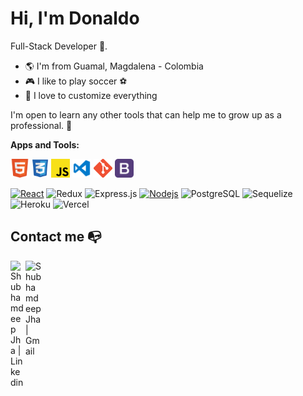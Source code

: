 # Hi, I'm Donaldo

Full-Stack Developer :robot:.

- :earth_americas: I'm from Guamal, Magdalena - Colombia
- :video_game: I like to play soccer ⚽
- :gem: I love to customize everything

I'm open to learn any other tools that can help me to grow up as a professional. 🙌

**Apps and Tools:**  

<code><img height="30" src="https://raw.githubusercontent.com/Donaldo-1997/Donaldo-1997/main/img/Html.png"></code>
<code><img height="30" src="https://raw.githubusercontent.com/Donaldo-1997/Donaldo-1997/main/img/Css.png"></code>
<code><img height="30" src="https://raw.githubusercontent.com/Donaldo-1997/Donaldo-1997/main/img/Js.png"></code>
<code><img height="30" src="https://raw.githubusercontent.com/Donaldo-1997/Donaldo-1997/main/img/Visual.png"></code>
<code><img height="30" src="https://raw.githubusercontent.com/Donaldo-1997/Donaldo-1997/main/img/Git.png"></code>
<code><img height="30" src="https://raw.githubusercontent.com/Donaldo-1997/Donaldo-1997/main/img/Bootstrap.png"></code>
<!-- <code><img height="30" src="https://raw.githubusercontent.com/Donaldo-1997/Donaldo-1997/main/img/Sass.png"></code> -->
[![React](https://img.shields.io/badge/-React-black?style=flat&logo=react&link=https://github.com/hritik5102)](https://github.com/hritik5102) 
![Redux](https://img.shields.io/badge/-Redux-gray?style=flat-square&logo=Redux)
![Express.js](https://img.shields.io/badge/-Express-gray?style=flat-square&logo=expressjs)
[![Nodejs](https://img.shields.io/badge/-Nodejs-green?style=flat&logo=Node.js&link=https://github.com/BRdhanani)](https://github.com/BRdhanani) 
![PostgreSQL](https://img.shields.io/badge/-PostgreSQL-gray?style=flat-square&logo=postgresql)
![Sequelize](https://img.shields.io/badge/-Sequelize-gray?style=flat-square&logo=sequelize)
![Heroku](https://img.shields.io/badge/-Heroku-430098?style=flat-square&logo=heroku&logoColor=ffffff)
![Vercel](https://img.shields.io/badge/-Vercel-black?style=flat-square&logo=vercel)

## Contact me :mailbox_with_no_mail:
 <a href="https://www.linkedin.com/in/donaldo-barraza-madrid-fullstackdeveloper/">
    <img align="left" alt="Shubhamdeep Jha | Linkedin" width="24px" src="https://github.com/TheDudeThatCode/TheDudeThatCode/blob/master/Assets/Linkedin.svg" />
 </a>
 <a href="mailto:donaldojbm7@gmail.com">
    <img align="left" alt="Shubhamdeep Jha | Gmail" width="26px" src="https://github.com/TheDudeThatCode/TheDudeThatCode/blob/master/Assets/Gmail.svg" />
  </a>
